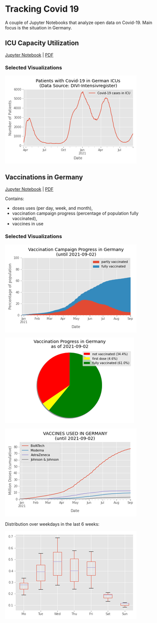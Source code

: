 # Tracking Covid 19

A couple of Jupyter Notebooks that analyze open data on Covid-19.
Main focus is the situation in Germany.

## ICU Capacity Utilization

[Jupyter Notebook](intensive-care.ipynb) | [PDF](intensive-care.pdf)

### Selected Visualizations

![ICU capacity utilization](img/covid-19-patients-in-icu-germany.png)

## Vaccinations in Germany

[Jupyter Notebook](vaccination.ipynb) | [PDF](vaccination.pdf)

Contains:
* doses uses (per day, week, and month),
* vaccination campaign progress (percentage of population fully vaccinated),
* vaccines in use

### Selected Visualizations

![Vaccination Progress in Germany](img/vaccinations_germany_area_plot.png)

![Vaccination in Germany Pie Chart](img/vaccination_in_germany_pie.png)

![Vaccines used in Germany](img/vaccines_used_in_germany.png)

Distribution over weekdays in the last 6 weeks:

![Number of doses depending on the weekday](img/weekday_boxplot.png)
